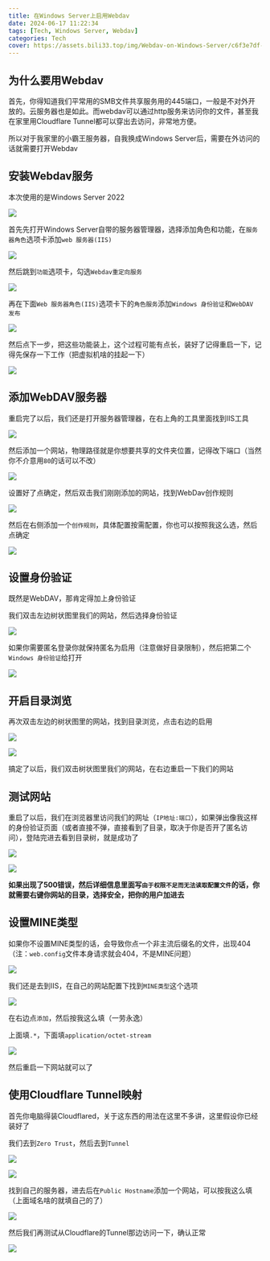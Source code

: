 ```yaml
---
title: 在Windows Server上启用Webdav
date: 2024-06-17 11:22:34
tags: [Tech, Windows Server, Webdav]
categories: Tech
cover: https://assets.bili33.top/img/Webdav-on-Windows-Server/c6f3e7df-99de-4cba-ae36-b6d1b1672a0a.png
---
```


## 为什么要用Webdav

首先，你得知道我们平常用的SMB文件共享服务用的445端口，一般是不对外开放的。云服务器也是如此。而webdav可以通过http服务来访问你的文件，甚至我在家里用Cloudflare Tunnel都可以穿出去访问，非常地方便。

所以对于我家里的小霸王服务器，自我换成Windows Server后，需要在外访问的话就需要打开Webdav

## 安装Webdav服务

本次使用的是Windows Server 2022

![](https://assets.bili33.top/img/Webdav-on-Windows-Server/f3103043-9796-4b4f-aa68-90e77ec38729.png)

首先先打开Windows Server自带的服务器管理器，选择添加角色和功能，在`服务器角色`选项卡添加`web 服务器(IIS)`

![](https://assets.bili33.top/img/Webdav-on-Windows-Server/9e302075-cfdf-41e1-beb9-b6c1d2778c1c.png)

然后跳到`功能`选项卡，勾选`Webdav重定向服务`

![](https://assets.bili33.top/img/Webdav-on-Windows-Server/be7fdea1-c3d0-437a-be96-3a28ca6ed804.png)



再在下面`Web 服务器角色(IIS)`选项卡下的`角色服务`添加`Windows 身份验证`和`WebDAV 发布`

![](https://assets.bili33.top/img/Webdav-on-Windows-Server/7011660c-bf58-40c7-9a36-f04be8aede80.png)

然后点下一步，把这些功能装上，这个过程可能有点长，装好了记得重启一下，记得先保存一下工作（把虚拟机啥的挂起一下）

![](https://assets.bili33.top/img/Webdav-on-Windows-Server/4696d7ca-fbbf-4d26-a88b-0b1b9b153f21.png)

## 添加WebDAV服务器

重启完了以后，我们还是打开服务器管理器，在右上角的工具里面找到IIS工具

![](https://assets.bili33.top/img/Webdav-on-Windows-Server/abddc062-06a7-4c72-a8d4-ccb4dcb709f3.png)

然后添加一个网站，物理路径就是你想要共享的文件夹位置，记得改下端口（当然你不介意用`80`的话可以不改）

![](https://assets.bili33.top/img/Webdav-on-Windows-Server/af2a3004-1419-4aa6-ab63-85ca22ec9aea.png)

设置好了点确定，然后双击我们刚刚添加的网站，找到WebDav创作规则

![](https://assets.bili33.top/img/Webdav-on-Windows-Server/16d3fea4-4dd0-4a2b-8f0d-cac2899cc05d.png)

然后在右侧添加一个`创作规则`，具体配置按需配置，你也可以按照我这么选，然后点确定

![](https://assets.bili33.top/img/Webdav-on-Windows-Server/d6c3175c-3b2e-48b3-833e-60a6556c3ac4.png)

## 设置身份验证

既然是WebDAV，那肯定得加上身份验证

我们双击左边树状图里我们的网站，然后选择身份验证

![](https://assets.bili33.top/img/Webdav-on-Windows-Server/e8220113-d348-4ebb-8768-c43b569db17d.png)

如果你需要匿名登录你就保持匿名为启用（注意做好目录限制），然后把第二个`Windows 身份验证`给打开

![](https://assets.bili33.top/img/Webdav-on-Windows-Server/9d752f21-f2dd-4083-8759-acbed5a5e347.png)

## 开启目录浏览

再次双击左边的树状图里的网站，找到目录浏览，点击右边的启用

![](https://assets.bili33.top/img/Webdav-on-Windows-Server/6102bdd1-9039-41ad-9e2d-a70f18e7130e.png)

![](https://assets.bili33.top/img/Webdav-on-Windows-Server/936e71a9-4667-41df-8c33-0094701bd0f3.png)

搞定了以后，我们双击树状图里我们的网站，在右边重启一下我们的网站

## 测试网站

重启了以后，我们在浏览器里访问我们的网址（`IP地址:端口`），如果弹出像我这样的身份验证页面（或者直接不弹，直接看到了目录，取决于你是否开了匿名访问），登陆完进去看到目录树，就是成功了

![](https://assets.bili33.top/img/Webdav-on-Windows-Server/947a6bc9-fc7d-474b-b30d-332dfd2a6766.png)

![](https://assets.bili33.top/img/Webdav-on-Windows-Server/c6f3e7df-99de-4cba-ae36-b6d1b1672a0a.png)

**如果出现了500错误，然后详细信息里面写`由于权限不足而无法读取配置文件`的话，你就需要右键你网站的目录，选择安全，把你的用户加进去**

## 设置MINE类型

如果你不设置MINE类型的话，会导致你点一个非主流后缀名的文件，出现404（注：`web.config`文件本身请求就会404，不是MINE问题）

![](https://assets.bili33.top/img/Webdav-on-Windows-Server/a9599f6e-45ab-422d-a803-d6ad453cb63f.png)

我们还是去到IIS，在自己的网站配置下找到`MINE类型`这个选项

![](https://assets.bili33.top/img/Webdav-on-Windows-Server/e984fbd1-a495-4511-aad7-31c396a2f21f.png)

在右边点`添加`，然后按我这么填（一劳永逸）

上面填`.*`，下面填`application/octet-stream`

![](https://assets.bili33.top/img/Webdav-on-Windows-Server/422b568e-282a-4d66-b5e1-c19bf1dd1fe4.png)

然后重启一下网站就可以了

## 使用Cloudflare Tunnel映射

首先你电脑得装Cloudflared，关于这东西的用法在这里不多讲，这里假设你已经装好了

我们去到`Zero Trust`，然后去到`Tunnel`

![](https://assets.bili33.top/img/Webdav-on-Windows-Server/a4a84e3a-2a52-401e-ba6c-7e8257bb70fb.png)

![](https://assets.bili33.top/img/Webdav-on-Windows-Server/f0bc5298-9fd5-4c0b-b2a0-a290b01e7746.png)

找到自己的服务器，进去后在`Public Hostname`添加一个网站，可以按我这么填（上面域名啥的就填自己的了）

![](https://assets.bili33.top/img/Webdav-on-Windows-Server/204330fb-56ce-4f17-ae4c-ee1acbbc1579.png)

然后我们再测试从Cloudflare的Tunnel那边访问一下，确认正常

![](https://assets.bili33.top/img/Webdav-on-Windows-Server/045d5e4b-3846-42ab-9e61-8418a7ffd068.png)
